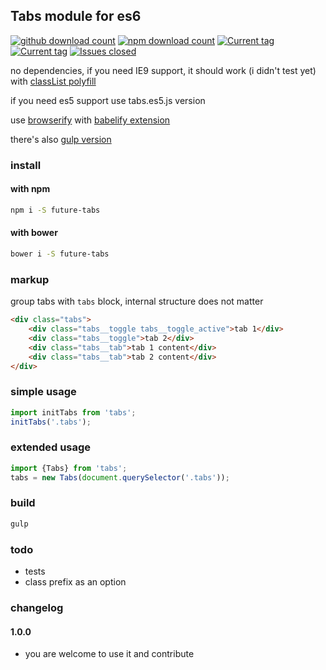 ## Tabs module for es6
[![github download count](https://img.shields.io/github/downloads/prog666/tabs/latest/total.svg?style=flat)](https://github.com/prog666/tabs)
[![npm download count](https://img.shields.io/npm/dm/future-tabs.svg?style=flat)](https://www.npmjs.org/package/future-tabs)
[![Current tag](https://img.shields.io/npm/v/future-tabs.svg?style=flat)](https://www.npmjs.org/package/future-tabs)
[![Current tag](https://img.shields.io/bower/v/future-tabs.svg?style=flat)](https://github.com/prog666/tabs)
[![Issues closed](http://issuestats.com/github/prog666/tabs/badge/issue?style=flat)](http://issuestats.com/github/prog666/tabs)

no dependencies, if you need IE9 support, it should work (i didn't test yet) with [classList polyfill](https://github.com/eligrey/classList.js/)

if you need es5 support use tabs.es5.js version

use [browserify](http://browserify.org/) with [babelify extension](https://github.com/babel/babelify)

there's also [gulp version](https://github.com/deepak1556/gulp-browserify)



### install
#### with npm
```bash
npm i -S future-tabs
```
#### with bower
```bash
bower i -S future-tabs
```

### markup
group tabs with `tabs` block, internal structure does not matter
```html
<div class="tabs">
	<div class="tabs__toggle tabs__toggle_active">tab 1</div>
	<div class="tabs__toggle">tab 2</div>
	<div class="tabs__tab">tab 1 content</div>
	<div class="tabs__tab">tab 2 content</div>
</div>
```

### simple usage
```javascript
import initTabs from 'tabs';
initTabs('.tabs');
```

### extended usage
```javascript
import {Tabs} from 'tabs';
tabs = new Tabs(document.querySelector('.tabs'));
```

### build
```bash
gulp
```

### todo
- tests
- class prefix as an option

### changelog

#### 1.0.0
- you are welcome to use it and contribute